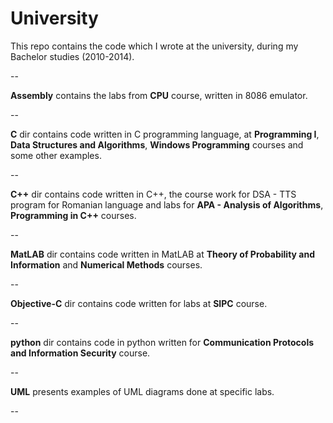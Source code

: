 University
==========

This repo contains the code which I wrote at the university, during my Bachelor studies (2010-2014). 

--

**Assembly** contains the labs from **CPU** course, written in 8086 emulator.

--

**C** dir contains code written in C programming language, at **Programming I**, **Data Structures and Algorithms**, **Windows Programming** courses and some other examples.

--

**C++** dir contains code written in C++, the course work for DSA - TTS program for Romanian language and labs for **APA - Analysis of Algorithms**, **Programming in C++** courses.

--

**MatLAB** dir contains code written in MatLAB at **Theory of Probability and Information** and **Numerical Methods** courses.

--

**Objective-C** dir contains code written for labs at **SIPC** course.

--

**python** dir contains code in python written for **Communication Protocols and Information Security** course.

--

**UML** presents examples of UML diagrams done at specific labs.

--
